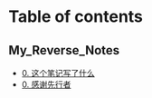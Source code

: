 # Table of contents

## My\_Reverse\_Notes

* [0. 这个笔记写了什么](README.md)
* [0. 感谢先行者](my\_reverse\_notes/0.-gan-xie-xian-hang-zhe.md)
